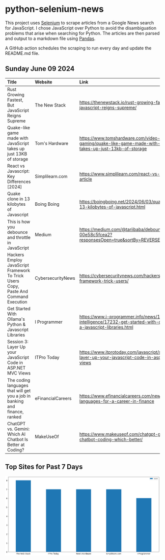 # python-selenium-news

This project uses [Selenium](https://www.seleniumhq.org/) to scrape articles from a Google News search for JavaScript.
I chose JavaScript over Python to avoid the disambiguation problems that arise when searching for Python.
The articles are then parsed and output to a markdown file using [Pandas](https://pandas.pydata.org/).

A GitHub action schedules the scraping to run every day and update the README.md file.

## Sunday June 09 2024


| Title                                                                                | Website           | Link                                                                                                                             |
|:-------------------------------------------------------------------------------------|:------------------|:---------------------------------------------------------------------------------------------------------------------------------|
| Rust Growing Fastest, But JavaScript Reigns Supreme                                  | The New Stack     | https://thenewstack.io/rust-growing-fastest-but-javascript-reigns-supreme/                                                       |
| Quake-like game made with JavaScript takes up just 13KB of storage                   | Tom's Hardware    | https://www.tomshardware.com/video-games/retro-gaming/quake-like-game-made-with-javascript-takes-up-just-13kb-of-storage         |
| React vs Javascript: Key Differences [2024]                                          | Simplilearn.com   | https://www.simplilearn.com/react-vs-javascript-article                                                                          |
| Quake clone in 13 kilobytes of Javascript                                            | Boing Boing       | https://boingboing.net/2024/06/03/quake-clone-in-13-kilobytes-of-javascript.html                                                 |
| This is how you debounce and throttle in JavaScript                                  | Medium            | https://medium.com/@tariibaba/debounce-throttle-js-00e58c5fcea2?responsesOpen=true&sortBy=REVERSE_CHRON                          |
| Hackers Employ JavaScript Framework To Trick Users Copy, Paste And Command Execution | CybersecurityNews | https://cybersecuritynews.com/hackers-javascript-framework-trick-users/                                                          |
| Get Started With Ollama's Python & Javascript Libraries                              | I Programmer      | https://www.i-programmer.info/news/105-artificial-intelligence/17232-get-started-with-ollamas-python-a-javascript-libraries.html |
| Session 3: Layer Up your JavaScript Code in ASP.NET MVC Views                        | ITPro Today       | https://www.itprotoday.com/javascript/session-3-layer-up-your-javascript-code-in-asp-net-mvc-views                               |
| The coding languages that will get you a job in banking and finance, ranked          | eFinancialCareers | https://www.efinancialcareers.com/news/programming-languages-for-a-career-in-finance                                             |
| ChatGPT vs. Gemini: Which AI Chatbot Is Better at Coding?                            | MakeUseOf         | https://www.makeuseof.com/chatgpt-google-bard-chatbot-coding-which-better/                                                       |
## Top Sites for Past 7 Days

![Graph of Top Sites](https://raw.githubusercontent.com/dan-mba/python-selenium-news/main/last-week.png)
